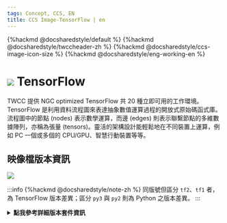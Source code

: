 ```yaml
---
tags: Concept, CCS, EN
title: CCS Image-TensorFlow | en
---
```


{%hackmd @docsharedstyle/default %}
{%hackmd @docsharedstyle/twccheader-zh %}
{%hackmd @docsharedstyle/ccs-image-icon-size %}
{%hackmd @docsharedstyle/eng-working-en %}

# <img class="ccsimgicon" src="https://cos.twcc.ai/SYS-MANUAL/uploads/upload_f55059e9d0a6ac45c44bcc0ec1bebff5.png"> TensorFlow

TWCC 提供 NGC optimized TensorFlow 共 20 種立即可用的工作環境。TensorFlow 是利用資料流程圖來表達抽象數值運算過程的開放式原始碼函式庫。流程圖中的節點 (nodes) 表示數學運算，而邊 (edges) 則表示聯繫節點的多維數據陣列，亦稱為張量 (tensors)。靈活的架構設計能輕鬆地在不同裝置上運算，例如 PC 一個或多個的 CPU/GPU、智慧行動裝置等等。


## <i class="fa fa-sticky-note" aria-hidden="true"></i> <span class="ccsimglist">映像檔版本資訊</span> 

![](https://cos.twcc.ai/SYS-MANUAL/uploads/upload_04536542735d6138e04552c0bfe9b3db.png)

:::info
{%hackmd @docsharedstyle/note-zh %}
同版號但區分 `tf2`、`tf1` 者，為 TensorFlow 版本差異；區分 `py3` 與 `py2` 則為 Python 之版本差異。
:::

<details class="docspoiler">

<summary><b>點我參考詳細版本套件資訊</b></summary>

- [tensorflow-21.02-tf2-py3](https://docs.nvidia.com/deeplearning/frameworks/tensorflow-release-notes/rel_21-02.html#rel_21-02)
- [tensorflow-21.02-tf1-py3](https://docs.nvidia.com/deeplearning/frameworks/tensorflow-release-notes/rel_21-02.html#rel_21-02)
- [tensorflow-20.11-tf2-py3](https://docs.nvidia.com/deeplearning/frameworks/tensorflow-release-notes/rel_20-11.html#rel_20-11)
- [tensorflow-20.11-tf1-py3](https://docs.nvidia.com/deeplearning/frameworks/tensorflow-release-notes/rel_20-11.html#rel_20-11)
- [tensorflow-20.08-tf2-py3](https://docs.nvidia.com/deeplearning/frameworks/tensorflow-release-notes/rel_20-08.html#rel_20-08)
- [tensorflow-20.08-tf1-py3](https://docs.nvidia.com/deeplearning/frameworks/tensorflow-release-notes/rel_20-08.html#rel_20-08)
- [tensorflow-20.06-tf2-py3](https://docs.nvidia.com/deeplearning/frameworks/tensorflow-release-notes/rel_20-06.html#rel_20-06)
- [tensorflow-20.06-tf1-py3](https://docs.nvidia.com/deeplearning/frameworks/tensorflow-release-notes/rel_20-06.html#rel_20-06)
- [tensorflow-20.02-tf2-py3](https://docs.nvidia.com/deeplearning/frameworks/tensorflow-release-notes/rel_20-02.html#rel_20-02)
- [tensorflow-20.02-tf1-py3](https://docs.nvidia.com/deeplearning/frameworks/tensorflow-release-notes/rel_20-02.html#rel_20-02)
- [tensorflow-19.11-tf2-py3](https://docs.nvidia.com/deeplearning/frameworks/tensorflow-release-notes/rel_19.11.html#rel_19.11)
- [tensorflow-19.11-tf1-py3](https://docs.nvidia.com/deeplearning/frameworks/tensorflow-release-notes/rel_19.11.html#rel_19.11)
- [tensorflow-19.08-py3](https://docs.nvidia.com/deeplearning/frameworks/tensorflow-release-notes/rel_19.08.html#rel_19.08)
- [tensorflow-19.08-py2](https://docs.nvidia.com/deeplearning/frameworks/tensorflow-release-notes/rel_19.08.html#rel_19.08)
- [tensorflow-19.02-py3-v1](https://docs.nvidia.com/deeplearning/frameworks/tensorflow-release-notes/rel_19.02.html#rel_19.02)
- [tensorflow-19.02-py2-v1](https://docs.nvidia.com/deeplearning/frameworks/tensorflow-release-notes/rel_19.02.html#rel_19.02)
- [tensorflow-18.12-py3-v1](https://docs.nvidia.com/deeplearning/frameworks/tensorflow-release-notes/rel_18.12.html#rel_18.12)
- [tensorflow-18.12-py2-v1](https://docs.nvidia.com/deeplearning/frameworks/tensorflow-release-notes/rel_18.12.html#rel_18.12)
- [tensorflow-18.10-py3-v1](https://docs.nvidia.com/deeplearning/frameworks/tensorflow-release-notes/rel_18.10.html#rel_18.10)
- [tensorflow-18.10-py2-v1](https://docs.nvidia.com/deeplearning/frameworks/tensorflow-release-notes/rel_18.10.html#rel_18.10)
- [tensorflow-18.08-py3-v1](https://docs.nvidia.com/deeplearning/frameworks/tensorflow-release-notes/rel_18.08.html#rel_18.08)
- [tensorflow-18.08-py2-v1](https://docs.nvidia.com/deeplearning/frameworks/tensorflow-release-notes/rel_18.08.html#rel_18.08)

</details>


